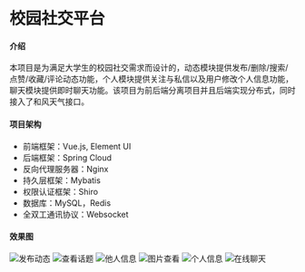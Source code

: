 # 校园社交平台

#### 介绍
本项目是为满足大学生的校园社交需求而设计的，动态模块提供发布/删除/搜索/点赞/收藏/评论动态功能，个人模块提供关注与私信以及用户修改个人信息功能，聊天模块提供即时聊天功能。该项目为前后端分离项目并且后端实现分布式，同时接入了和风天气接口。

#### 项目架构
- 前端框架：Vue.js, Element UI
- 后端框架：Spring Cloud
- 反向代理服务器：Nginx
- 持久层框架：Mybatis
- 权限认证框架：Shiro
- 数据库：MySQL，Redis
- 全双工通讯协议：Websocket

#### 效果图
![发布动态](https://foruda.gitee.com/images/1667731188799844372/8aa209eb_8481189.png "微信图片_20221106183900.png")
![查看话题](https://foruda.gitee.com/images/1667731230515894674/aac4a3e4_8481189.png "微信图片_20221106183907.png")
![他人信息](https://foruda.gitee.com/images/1667731287456407481/a6c93a39_8481189.png "微信图片_20221106183911.png")
![图片查看](https://foruda.gitee.com/images/1667731337075099175/df75a6ae_8481189.png "微信图片_20221106183913.png")
![个人信息](https://foruda.gitee.com/images/1667731370282182341/fe8191c6_8481189.png "微信图片_20221106183916.png")
![在线聊天](https://foruda.gitee.com/images/1667731446255891230/b34cd2ec_8481189.png "微信图片_20221106183919.png")

